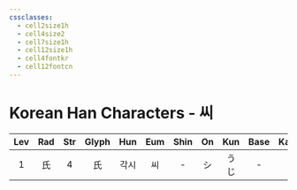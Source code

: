 ```yaml
---
cssclasses:
  - cell2size1h
  - cell4size2
  - cell7size1h
  - cell12size1h
  - cell4fontkr
  - cell12fontcn
---
```


# Korean Han Characters - 씨

| Lev | Rad | Str | Glyph | Hun | Eum | Shin | On  | Kun | Base | Kana | Simp |    Man     | Can |
| :-: | :-: | :-: | :---: | :-: | :-: | :--: | :-: | :-: | :--: | :--: | :--: | :--------: | :-: |
|  1  |  氏  |  4  |   氏   | 각시  |  씨  |  -   |  シ  | うじ  |  -   |  -   |  -   | shì<br>zhī | si6 |

